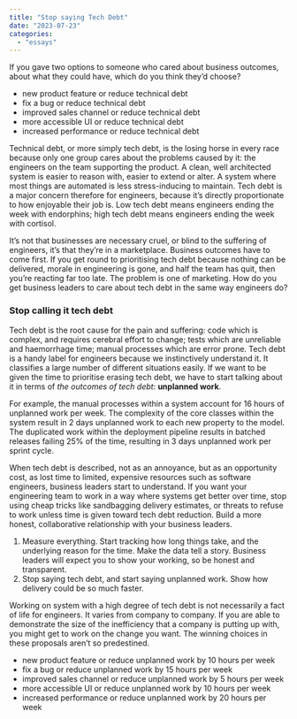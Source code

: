 ```yaml
---
title: "Stop saying Tech Debt"
date: "2023-07-23"
categories: 
  - "essays"
---
```


If you gave two options to someone who cared about business outcomes, about what they could have, which do you think they’d choose?
  
* new product feature or reduce technical debt
* fix a bug or reduce technical debt
* improved sales channel or reduce technical debt
* more accessible UI or reduce technical debt
* increased performance or reduce technical debt

Technical debt, or more simply tech debt, is the losing horse in every race because only one group cares about the problems caused by it: the engineers on the team supporting the product. A clean, well architected system is easier to reason with, easier to extend or alter. A system where most things are automated is less stress-inducing to maintain. Tech debt is a major concern therefore for engineers, because it’s directly proportionate to how enjoyable their job is. Low tech debt means engineers ending the week with endorphins; high tech debt means engineers ending the week with cortisol.

It’s not that businesses are necessary cruel, or blind to the suffering of engineers, it’s that they’re in a marketplace. Business outcomes have to come first. If you get round to prioritising tech debt because nothing can be delivered, morale in engineering is gone, and half the team has quit, then you’re reacting far too late. The problem is one of marketing. How do you get business leaders to care about tech debt in the same way engineers do?

  
### Stop calling it tech debt


Tech debt is the root cause for the pain and suffering: code which is complex, and requires cerebral effort to change; tests which are unreliable and haemorrhage time; manual processes which are error prone. Tech debt is a handy label for engineers because we instinctively understand it. It classifies a large number of different situations easily. If we want to be given the time to prioritise erasing tech debt, we have to start talking about it in terms of *the outcomes of tech debt*: **unplanned work**.

For example, the manual processes within a system account for 16 hours of unplanned work per week. The complexity of the core classes within the system result in 2 days unplanned work to each new property to the model. The duplicated work within the deployment pipeline results in batched releases failing 25% of the time, resulting in 3 days unplanned work per sprint cycle.

When tech debt is described, not as an annoyance, but as an opportunity cost, as lost time to limited, expensive resources such as software engineers, business leaders start to understand. If you want your engineering team to work in a way where systems get better over time, stop using cheap tricks like sandbagging delivery estimates, or threats to refuse to work unless time is given toward tech debt reduction. Build a more honest, collaborative relationship with your business leaders.

1. Measure everything. Start tracking how long things take, and the underlying reason for the time. Make the data tell a story. Business leaders will expect you to show your working, so be honest and transparent.
1. Stop saying tech debt, and start saying unplanned work. Show how delivery could be so much faster.

Working on system with a high degree of tech debt is not necessarily a fact of life for engineers. It varies from company to company. If you are able to demonstrate the size of the inefficiency that a company is putting up with, you might get to work on the change you want. The winning choices in these proposals aren’t so predestined.

* new product feature or reduce unplanned work by 10 hours per week
* fix a bug or reduce unplanned work by 15 hours per week
* improved sales channel or reduce unplanned work by 5 hours per week
* more accessible UI or reduce unplanned work by 10 hours per week
* increased performance or reduce unplanned work by 20 hours per week

  